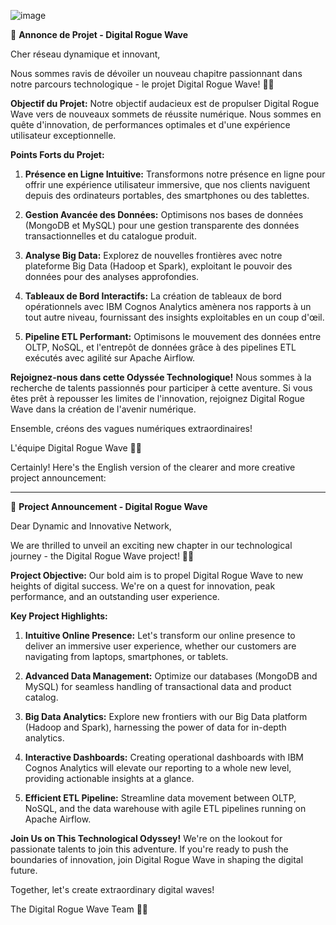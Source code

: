 
![image](https://user-images.githubusercontent.com/108534539/218347565-ebebee5e-3de3-427a-8370-cef5e44c3591.png)



🚀 **Annonce de Projet - Digital Rogue Wave**

Cher réseau dynamique et innovant,

Nous sommes ravis de dévoiler un nouveau chapitre passionnant dans notre parcours technologique - le projet Digital Rogue Wave! 🌊✨

**Objectif du Projet:**
Notre objectif audacieux est de propulser Digital Rogue Wave vers de nouveaux sommets de réussite numérique. Nous sommes en quête d'innovation, de performances optimales et d'une expérience utilisateur exceptionnelle.

**Points Forts du Projet:**
1. **Présence en Ligne Intuitive:** Transformons notre présence en ligne pour offrir une expérience utilisateur immersive, que nos clients naviguent depuis des ordinateurs portables, des smartphones ou des tablettes.

2. **Gestion Avancée des Données:** Optimisons nos bases de données (MongoDB et MySQL) pour une gestion transparente des données transactionnelles et du catalogue produit.

3. **Analyse Big Data:** Explorez de nouvelles frontières avec notre plateforme Big Data (Hadoop et Spark), exploitant le pouvoir des données pour des analyses approfondies.

4. **Tableaux de Bord Interactifs:** La création de tableaux de bord opérationnels avec IBM Cognos Analytics amènera nos rapports à un tout autre niveau, fournissant des insights exploitables en un coup d'œil.

5. **Pipeline ETL Performant:** Optimisons le mouvement des données entre OLTP, NoSQL, et l'entrepôt de données grâce à des pipelines ETL exécutés avec agilité sur Apache Airflow.

**Rejoignez-nous dans cette Odyssée Technologique!**
Nous sommes à la recherche de talents passionnés pour participer à cette aventure. Si vous êtes prêt à repousser les limites de l'innovation, rejoignez Digital Rogue Wave dans la création de l'avenir numérique.

Ensemble, créons des vagues numériques extraordinaires!

L'équipe Digital Rogue Wave 🚀🌐



Certainly! Here's the English version of the clearer and more creative project announcement:

---

🚀 **Project Announcement - Digital Rogue Wave**

Dear Dynamic and Innovative Network,

We are thrilled to unveil an exciting new chapter in our technological journey - the Digital Rogue Wave project! 🌊✨

**Project Objective:**
Our bold aim is to propel Digital Rogue Wave to new heights of digital success. We're on a quest for innovation, peak performance, and an outstanding user experience.

**Key Project Highlights:**
1. **Intuitive Online Presence:** Let's transform our online presence to deliver an immersive user experience, whether our customers are navigating from laptops, smartphones, or tablets.

2. **Advanced Data Management:** Optimize our databases (MongoDB and MySQL) for seamless handling of transactional data and product catalog.

3. **Big Data Analytics:** Explore new frontiers with our Big Data platform (Hadoop and Spark), harnessing the power of data for in-depth analytics.

4. **Interactive Dashboards:** Creating operational dashboards with IBM Cognos Analytics will elevate our reporting to a whole new level, providing actionable insights at a glance.

5. **Efficient ETL Pipeline:** Streamline data movement between OLTP, NoSQL, and the data warehouse with agile ETL pipelines running on Apache Airflow.

**Join Us on This Technological Odyssey!**
We're on the lookout for passionate talents to join this adventure. If you're ready to push the boundaries of innovation, join Digital Rogue Wave in shaping the digital future.

Together, let's create extraordinary digital waves!

The Digital Rogue Wave Team 🚀🌐
